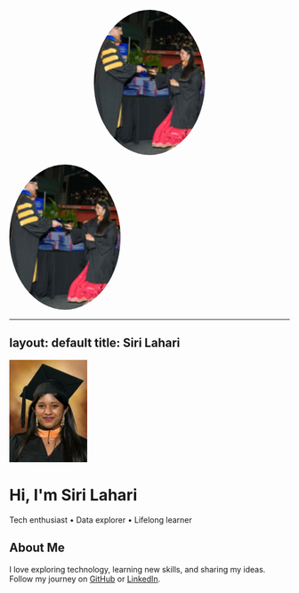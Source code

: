 <p align="center">
  <img src="/assets/images/profile.jpg" alt="My profile picture" style="width:200px; border-radius:50%;">
</p>

<img src="/assets/images/profile.jpg" alt="My profile picture" style="width:200px; border-radius:50%;">

---
layout: default
title: Siri Lahari
---

<div class="hero">
  <img src="/assets/profile.jpg" alt="Siri Lahari" class="profile-pic">
  <h1>Hi, I'm Siri Lahari</h1>
  <p class="subtitle">Tech enthusiast • Data explorer • Lifelong learner</p>
</div>

<div class="about">
  <h2>About Me</h2>
  <p>
    I love exploring technology, learning new skills, and sharing my ideas.
    Follow my journey on <a href="https://github.com/sirilahari10">GitHub</a> 
    or <a href="https://www.linkedin.com/in/sirilahari10/">LinkedIn</a>.
  </p>
</div>


